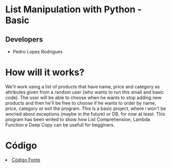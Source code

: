 # List Manipulation with Python - Basic


## Developers

* Pedro Lopes Rodrigues


# How will it works?

We'll work using a list of products that have name, price and category as attributes given from a random user (who wants to run this small and basic code).
The user will be able to choose when he wants to stop adding new products and then he'll be free to choose if he wants to order by name, price, category or exit the program.
This is a basic project, where i won't be worried about exceptions (maybe in the future) or DB, for now at least.
This program has been writed to show how List Comprehension, Lambda Function e Deep Copy can be usefull for begginers.

# Código

<li><a href="src/README.md"> Código Fonte</a></li>

